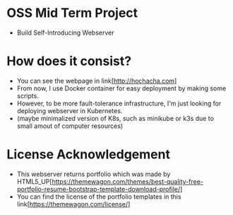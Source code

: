 # OSS Mid Term Project
- Build Self-Introducing Webserver
# How does it consist?
- You can see the webpage in link[http://hochacha.com]
- From now, I use Docker container for easy deployment by making some scripts.
- However, to be more fault-tolerance infrastructure, I'm just looking for deploying webserver in Kubernetes.
- (maybe minimalized version of K8s, such as minikube or k3s due to small amout of computer resources)
# License Acknowledgement
- This webserver returns portfolio which was made by HTML5_UP[https://themewagon.com/themes/best-quality-free-portfolio-resume-bootstrap-template-download-profile/]
- You can find the license of the portfolio templates in this link[https://themewagon.com/license/]
